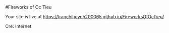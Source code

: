 #Fireworks of Oc Tieu

Your site is live at https://tranchihuynh200065.github.io/FireworksOfOcTieu/

Cre: Internet
